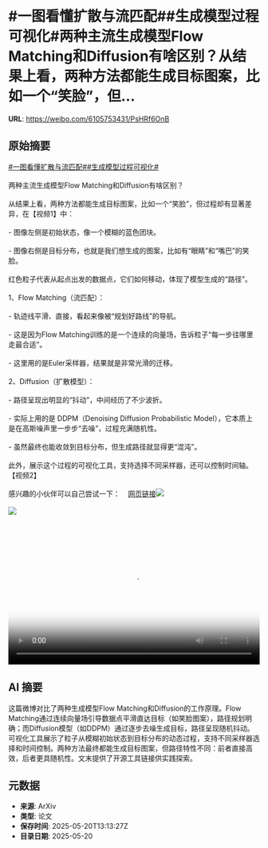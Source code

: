 # #一图看懂扩散与流匹配##生成模型过程可视化#两种主流生成模型Flow Matching和Diffusion有啥区别？从结果上看，两种方法都能生成目标图案，比如一个“笑脸”，但...

**URL**: https://weibo.com/6105753431/PsHRf6OnB

## 原始摘要

<a href="https://m.weibo.cn/search?containerid=231522type%3D1%26t%3D10%26q%3D%23%E4%B8%80%E5%9B%BE%E7%9C%8B%E6%87%82%E6%89%A9%E6%95%A3%E4%B8%8E%E6%B5%81%E5%8C%B9%E9%85%8D%23&amp;extparam=%23%E4%B8%80%E5%9B%BE%E7%9C%8B%E6%87%82%E6%89%A9%E6%95%A3%E4%B8%8E%E6%B5%81%E5%8C%B9%E9%85%8D%23" data-hide=""><span class="surl-text">#一图看懂扩散与流匹配#</span></a><a href="https://m.weibo.cn/search?containerid=231522type%3D1%26t%3D10%26q%3D%23%E7%94%9F%E6%88%90%E6%A8%A1%E5%9E%8B%E8%BF%87%E7%A8%8B%E5%8F%AF%E8%A7%86%E5%8C%96%23&amp;extparam=%23%E7%94%9F%E6%88%90%E6%A8%A1%E5%9E%8B%E8%BF%87%E7%A8%8B%E5%8F%AF%E8%A7%86%E5%8C%96%23" data-hide=""><span class="surl-text">#生成模型过程可视化#</span></a><br><br>两种主流生成模型Flow Matching和Diffusion有啥区别？<br><br>从结果上看，两种方法都能生成目标图案，比如一个“笑脸”，但过程却有显著差异，在【视频1】中：<br><br>- 图像左侧是初始状态，像一个模糊的蓝色团块。<br><br>- 图像右侧是目标分布，也就是我们想生成的图案，比如有“眼睛”和“嘴巴”的笑脸。<br><br>红色粒子代表从起点出发的数据点，它们如何移动，体现了模型生成的“路径”。<br><br>1、Flow Matching（流匹配）：<br><br>- 轨迹线平滑、直接，看起来像被“规划好路线”的导航。<br><br>- 这是因为Flow Matching训练的是一个连续的向量场，告诉粒子“每一步往哪里走最合适”。<br><br>- 这里用的是Euler采样器，结果就是非常光滑的迁移。<br><br>2、Diffusion（扩散模型）：<br><br>- 路径呈现出明显的“抖动”，中间经历了不少波折。<br><br>- 实际上用的是 DDPM（Denoising Diffusion Probabilistic Model），它本质上是在高斯噪声里一步步“去噪”，过程充满随机性。<br><br>- 虽然最终也能收敛到目标分布，但生成路径就显得更“混沌”。<br><br>此外，展示这个过程的可视化工具，支持选择不同采样器，还可以控制时间轴。【视频2】<br><br>感兴趣的小伙伴可以自己尝试一下：<a href="https://weibo.cn/sinaurl?u=https%3A%2F%2Fgithub.com%2Fhelblazer811%2FDiffusion-Explorer" data-hide=""><span class="url-icon"><img style="width: 1rem;height: 1rem" src="https://h5.sinaimg.cn/upload/2015/09/25/3/timeline_card_small_web_default.png" referrerpolicy="no-referrer"></span><span class="surl-text">网页链接</span></a><img style="" src="https://tvax3.sinaimg.cn/large/006Fd7o3ly1i1m1ot93s6j30vo0k00tx.jpg" referrerpolicy="no-referrer"><br><br><img style="" src="https://tvax3.sinaimg.cn/large/006Fd7o3ly1i1m1ouy13mj30z80k0gmf.jpg" referrerpolicy="no-referrer"><br><br><br clear="both"><div style="clear: both"></div><video controls="controls" poster="https://tvax4.sinaimg.cn/orj480/006Fd7o3ly1i1m1otdht2j30vo0k00tx.jpg" style="width: 100%"><source src="https://f.video.weibocdn.com/o0/9HgiVostlx08oorx9BSo010412006EdR0E010.mp4?label=mp4_720p&amp;template=1140x720.25.0&amp;ori=0&amp;ps=4ub7gI97adQ&amp;Expires=1747750028&amp;ssig=ETyC%2FtL6I2&amp;KID=unistore,video"><source src="https://f.video.weibocdn.com/o0/ve3OZAKtlx08oorx3Z8c010412003Uh00E010.mp4?label=mp4_hd&amp;template=760x480.25.0&amp;ori=0&amp;ps=4ub7gI97adQ&amp;Expires=1747750028&amp;ssig=hICmjnHeM6&amp;KID=unistore,video"><source src="https://f.video.weibocdn.com/o0/GQBcRkD8lx08oorx89sk010412002INo0E010.mp4?label=mp4_ld&amp;template=568x360.25.0&amp;ori=0&amp;ps=4ub7gI97adQ&amp;Expires=1747750028&amp;ssig=mRebO4w9HH&amp;KID=unistore,video"><p>视频无法显示，请前往<a href="https://video.weibo.com/show?fid=1034%3A5168417615839258" target="_blank" rel="noopener noreferrer">微博视频</a>观看。</p></video>

## AI 摘要

这篇微博对比了两种生成模型Flow Matching和Diffusion的工作原理。Flow Matching通过连续向量场引导数据点平滑直达目标（如笑脸图案），路径规划明确；而Diffusion模型（如DDPM）通过逐步去噪生成目标，路径呈现随机抖动。可视化工具展示了粒子从模糊初始状态到目标分布的动态过程，支持不同采样器选择和时间控制。两种方法最终都能生成目标图案，但路径特性不同：前者直接高效，后者更具随机性。文末提供了开源工具链接供实践探索。

## 元数据

- **来源**: ArXiv
- **类型**: 论文
- **保存时间**: 2025-05-20T13:13:27Z
- **目录日期**: 2025-05-20
